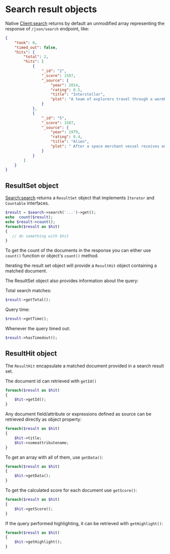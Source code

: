 # Search result objects

Native [Client:search](lowlevelclient.md#search) returns by default an unmodified array representing the response of `/json/search` endpoint, like:

```json
{
    "took": 0,
    "timed_out": false,
    "hits": {
        "total": 2,
        "hits": [
            {
                "_id": "2",
                "_score": 1587,
                "_source": {
                    "year": 2014,
                    "rating": 8.5,
                    "title": "Interstellar",
                    "plot": "A team of explorers travel through a wormhole in space in an attempt to ensure humanity's survival."
                }
            },
            {
                "_id": "5",
                "_score": 1587,
                "_source": {
                    "year": 1979,
                    "rating": 8.4,
                    "title": "Alien",
                    "plot": " After a space merchant vessel receives an unknown transmission as a distress call, one of the team's member is attacked by a mysterious life form and they soon realize that its life cycle has merely begun."
                }
            }
        ]
    }
}
```


## ResultSet object

[Search:search](searchclass.md#search) returns a `ResultSet` object that implements `Iterator` and `Countable` interfaces.

```php
$result = $search->search('...')->get();
echo  count($result);
echo $result->count();
foreach($result as $hit)
{
   // do something with $hit
}
```   
To get the count of the documents in the response you can either use `count()` function or  object's `count()` method.

Iterating the result set object will provide a `ResultHit` object containing a matched document.

The ResultSet object also provides information about the query:

Total search matches:

```php
$result->getTotal();
```

Query time:
```php
$result->getTime();
```

Whenever the query timed out:

```php
$result->hasTimedout();
```
 
 ## ResultHit object
 
The `ResultHit` encapsulate a matched document provided in a search result set.

The document id can retrieved with `getId()`

```php
foreach($result as $hit)
{
    $hit->getId();
}
```

Any document field/attribute or expressions defined as source can be retrieved directly as object property:

```php
foreach($result as $hit)
{
    $hit->title;
    $hit->someattributename;
}
```
To get an array with all of them, use `getData()`:

```php
foreach($result as $hit)
{
    $hit->getData();
}
```

To get the calculated score for each document use `getScore()`:


```php
foreach($result as $hit)
{
    $hit->getScore();
}
```

If the query performed highlighting, it can be retrieved with `getHighlight()`:

```php
foreach($result as $hit)
{
    $hit->getHighlight();
}
```


